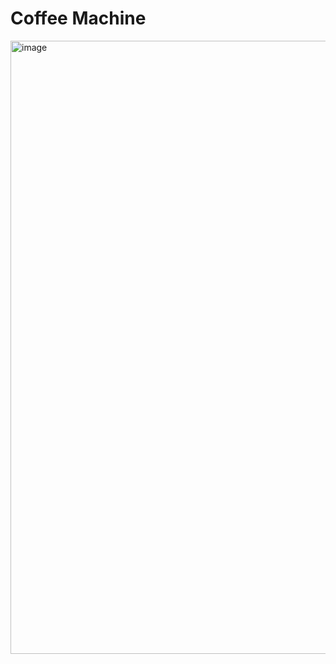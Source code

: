 # Coffee Machine

<img width="981" alt="image" src="https://github.com/user-attachments/assets/603fd6d5-2c82-4730-aff1-b23e70380280">
